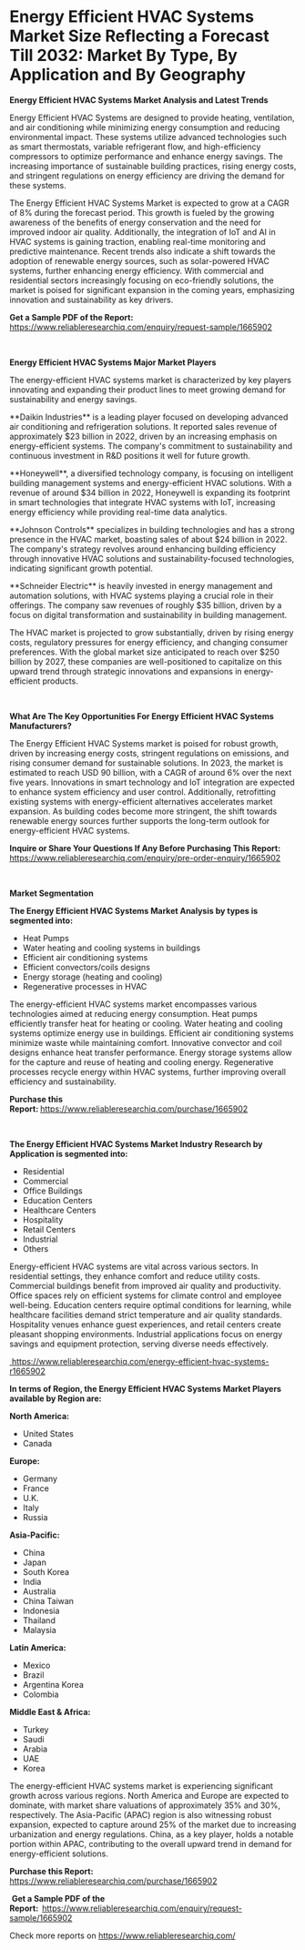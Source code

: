 <p><h1>Energy Efficient HVAC Systems Market Size Reflecting a Forecast Till 2032: Market By Type, By Application and By Geography</h1></p><p><strong>Energy Efficient HVAC Systems Market Analysis and Latest Trends</strong></p>
<p><p>Energy Efficient HVAC Systems are designed to provide heating, ventilation, and air conditioning while minimizing energy consumption and reducing environmental impact. These systems utilize advanced technologies such as smart thermostats, variable refrigerant flow, and high-efficiency compressors to optimize performance and enhance energy savings. The increasing importance of sustainable building practices, rising energy costs, and stringent regulations on energy efficiency are driving the demand for these systems.</p><p>The Energy Efficient HVAC Systems Market is expected to grow at a CAGR of 8% during the forecast period. This growth is fueled by the growing awareness of the benefits of energy conservation and the need for improved indoor air quality. Additionally, the integration of IoT and AI in HVAC systems is gaining traction, enabling real-time monitoring and predictive maintenance. Recent trends also indicate a shift towards the adoption of renewable energy sources, such as solar-powered HVAC systems, further enhancing energy efficiency. With commercial and residential sectors increasingly focusing on eco-friendly solutions, the market is poised for significant expansion in the coming years, emphasizing innovation and sustainability as key drivers.</p></p>
<p><strong>Get a Sample PDF of the Report:&nbsp;</strong> <a href="https://www.reliableresearchiq.com/enquiry/request-sample/1665902?utm_campaign=2173&utm_medium=2&utm_source=Github&utm_content=ia&utm_term=17022025&utm_id=energy-efficient-hvac-systems">https://www.reliableresearchiq.com/enquiry/request-sample/1665902</a></p>
<p>&nbsp;</p>
<p><strong>Energy Efficient HVAC Systems Major Market Players</strong></p>
<p><p>The energy-efficient HVAC systems market is characterized by key players innovating and expanding their product lines to meet growing demand for sustainability and energy savings. </p><p>**Daikin Industries** is a leading player focused on developing advanced air conditioning and refrigeration solutions. It reported sales revenue of approximately $23 billion in 2022, driven by an increasing emphasis on energy-efficient systems. The company's commitment to sustainability and continuous investment in R&D positions it well for future growth.</p><p>**Honeywell**, a diversified technology company, is focusing on intelligent building management systems and energy-efficient HVAC solutions. With a revenue of around $34 billion in 2022, Honeywell is expanding its footprint in smart technologies that integrate HVAC systems with IoT, increasing energy efficiency while providing real-time data analytics.</p><p>**Johnson Controls** specializes in building technologies and has a strong presence in the HVAC market, boasting sales of about $24 billion in 2022. The company's strategy revolves around enhancing building efficiency through innovative HVAC solutions and sustainability-focused technologies, indicating significant growth potential.</p><p>**Schneider Electric** is heavily invested in energy management and automation solutions, with HVAC systems playing a crucial role in their offerings. The company saw revenues of roughly $35 billion, driven by a focus on digital transformation and sustainability in building management.</p><p>The HVAC market is projected to grow substantially, driven by rising energy costs, regulatory pressures for energy efficiency, and changing consumer preferences. With the global market size anticipated to reach over $250 billion by 2027, these companies are well-positioned to capitalize on this upward trend through strategic innovations and expansions in energy-efficient products.</p></p>
<p>&nbsp;</p>
<p><strong>What Are The Key Opportunities For Energy Efficient HVAC Systems Manufacturers?</strong></p>
<p><p>The Energy Efficient HVAC Systems market is poised for robust growth, driven by increasing energy costs, stringent regulations on emissions, and rising consumer demand for sustainable solutions. In 2023, the market is estimated to reach USD 90 billion, with a CAGR of around 6% over the next five years. Innovations in smart technology and IoT integration are expected to enhance system efficiency and user control. Additionally, retrofitting existing systems with energy-efficient alternatives accelerates market expansion. As building codes become more stringent, the shift towards renewable energy sources further supports the long-term outlook for energy-efficient HVAC systems.</p></p>
<p><strong>Inquire or Share Your Questions If Any Before Purchasing This Report:</strong> <a href="https://www.reliableresearchiq.com/enquiry/pre-order-enquiry/1665902?utm_campaign=2173&utm_medium=2&utm_source=Github&utm_content=ia&utm_term=17022025&utm_id=energy-efficient-hvac-systems">https://www.reliableresearchiq.com/enquiry/pre-order-enquiry/1665902</a></p>
<p>&nbsp;</p>
<p><strong>Market Segmentation</strong></p>
<p><strong>The Energy Efficient HVAC Systems Market Analysis by types is segmented into:</strong></p>
<p><ul><li>Heat Pumps</li><li>Water heating and cooling systems in buildings</li><li>Efficient air conditioning systems</li><li>Efficient convectors/coils designs</li><li>Energy storage (heating and cooling)</li><li>Regenerative processes in HVAC</li></ul></p>
<p><p>The energy-efficient HVAC systems market encompasses various technologies aimed at reducing energy consumption. Heat pumps efficiently transfer heat for heating or cooling. Water heating and cooling systems optimize energy use in buildings. Efficient air conditioning systems minimize waste while maintaining comfort. Innovative convector and coil designs enhance heat transfer performance. Energy storage systems allow for the capture and reuse of heating and cooling energy. Regenerative processes recycle energy within HVAC systems, further improving overall efficiency and sustainability.</p></p>
<p><strong>Purchase this Report:&nbsp;</strong><a href="https://www.reliableresearchiq.com/purchase/1665902?utm_campaign=2173&utm_medium=2&utm_source=Github&utm_content=ia&utm_term=17022025&utm_id=energy-efficient-hvac-systems">https://www.reliableresearchiq.com/purchase/1665902</a></p>
<p>&nbsp;</p>
<p><strong>The Energy Efficient HVAC Systems Market Industry Research by Application is segmented into:</strong></p>
<p><ul><li>Residential</li><li>Commercial</li><li>Office Buildings</li><li>Education Centers</li><li>Healthcare Centers</li><li>Hospitality</li><li>Retail Centers</li><li>Industrial</li><li>Others</li></ul></p>
<p><p>Energy-efficient HVAC systems are vital across various sectors. In residential settings, they enhance comfort and reduce utility costs. Commercial buildings benefit from improved air quality and productivity. Office spaces rely on efficient systems for climate control and employee well-being. Education centers require optimal conditions for learning, while healthcare facilities demand strict temperature and air quality standards. Hospitality venues enhance guest experiences, and retail centers create pleasant shopping environments. Industrial applications focus on energy savings and equipment protection, serving diverse needs effectively.</p></p>
<p><a href="https://www.reliableresearchiq.com/energy-efficient-hvac-systems-r1665902?utm_campaign=2173&utm_medium=2&utm_source=Github&utm_content=ia&utm_term=17022025&utm_id=energy-efficient-hvac-systems">&nbsp;https://www.reliableresearchiq.com/energy-efficient-hvac-systems-r1665902</a></p>
<p><strong>In terms of Region, the Energy Efficient HVAC Systems Market Players available by Region are:</strong></p>
<p>
    <p> <strong> North America: </strong>
        <ul>
            <li>United States</li>
            <li>Canada</li>
        </ul>
        </p> 
    <p> <strong> Europe: </strong>
        <ul>
            <li>Germany</li>
            <li>France</li>
            <li>U.K.</li>
            <li>Italy</li>
            <li>Russia</li>
        </ul>
        </p> 
    <p> <strong> Asia-Pacific: </strong>
        <ul>
            <li>China</li>
            <li>Japan</li>
            <li>South Korea</li>
            <li>India</li>
            <li>Australia</li>
            <li>China Taiwan</li>
            <li>Indonesia</li>
            <li>Thailand</li>
            <li>Malaysia</li>
        </ul>
        </p> 
    <p> <strong> Latin America: </strong>
        <ul>
            <li>Mexico</li>
            <li>Brazil</li>
            <li>Argentina Korea</li>
            <li>Colombia</li>
        </ul>
        </p> 
    <p> <strong> Middle East & Africa: </strong>
        <ul>
            <li>Turkey</li>
            <li>Saudi</li>
            <li>Arabia</li>
            <li>UAE</li>
            <li>Korea</li>
        </ul>
    </p>
    </p>
<p><p>The energy-efficient HVAC systems market is experiencing significant growth across various regions. North America and Europe are expected to dominate, with market share valuations of approximately 35% and 30%, respectively. The Asia-Pacific (APAC) region is also witnessing robust expansion, expected to capture around 25% of the market due to increasing urbanization and energy regulations. China, as a key player, holds a notable portion within APAC, contributing to the overall upward trend in demand for energy-efficient solutions.</p></p>
<p><strong>Purchase this Report: </strong><a href="https://www.reliableresearchiq.com/purchase/1665902?utm_campaign=2173&utm_medium=2&utm_source=Github&utm_content=ia&utm_term=17022025&utm_id=energy-efficient-hvac-systems">https://www.reliableresearchiq.com/purchase/1665902</a></p>
<p>&nbsp;<strong>Get a Sample PDF of the Report:&nbsp;&nbsp;</strong><a href="https://www.reliableresearchiq.com/enquiry/request-sample/1665902?utm_campaign=2173&utm_medium=2&utm_source=Github&utm_content=ia&utm_term=17022025&utm_id=energy-efficient-hvac-systems">https://www.reliableresearchiq.com/enquiry/request-sample/1665902</a></p>
<p><strong></strong></p>
<p>Check more reports on <a href="https://www.reliableresearchiq.com/?utm_campaign=2173&utm_medium=2&utm_source=Github&utm_content=ia&utm_term=17022025&utm_id=energy-efficient-hvac-systems">https://www.reliableresearchiq.com/</a></p>